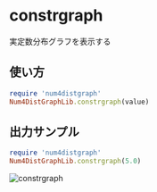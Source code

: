 constrgraph
===========
実定数分布グラフを表示する

## 使い方

```ruby
require 'num4distgraph'
Num4DistGraphLib.constrgraph(value)
```

## 出力サンプル

```ruby
require 'num4distgraph'
Num4DistGraphLib.constrgraph(5.0)
```
![constrgraph](images/constRGraph.jpg)

